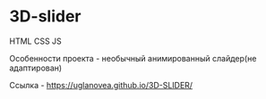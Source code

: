 # 3D-slider
HTML CSS JS

Особенности проекта - необычный анимированный слайдер(не адаптирован)

Ссылка - https://uglanovea.github.io/3D-SLIDER/
